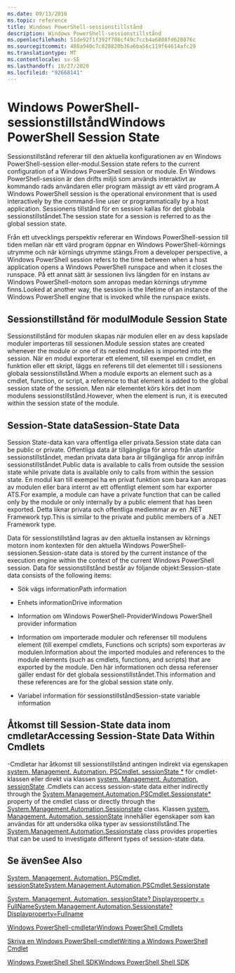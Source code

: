 ```yaml
---
ms.date: 09/13/2016
ms.topic: reference
title: Windows PowerShell-sessionstillstånd
description: Windows PowerShell-sessionstillstånd
ms.openlocfilehash: 51de92f1f392f708cf49c7ccb4a6808fd628076c
ms.sourcegitcommit: 488a940c7c828820b36a6ba56c119f64614afc29
ms.translationtype: MT
ms.contentlocale: sv-SE
ms.lasthandoff: 10/27/2020
ms.locfileid: "92668141"
---
```

# <a name="windows-powershell-session-state"></a><span data-ttu-id="863ef-103">Windows PowerShell-sessionstillstånd</span><span class="sxs-lookup"><span data-stu-id="863ef-103">Windows PowerShell Session State</span></span>

<span data-ttu-id="863ef-104">Sessionstillstånd refererar till den aktuella konfigurationen av en Windows PowerShell-session eller-modul.</span><span class="sxs-lookup"><span data-stu-id="863ef-104">Session state refers to the current configuration of a Windows PowerShell session or module.</span></span> <span data-ttu-id="863ef-105">En Windows PowerShell-session är den drifts miljö som används interaktivt av kommando rads användaren eller program mässigt av ett värd program.</span><span class="sxs-lookup"><span data-stu-id="863ef-105">A Windows PowerShell session is the operational environment that is used interactively by the command-line user or programmatically by a host application.</span></span> <span data-ttu-id="863ef-106">Sessionens tillstånd för en session kallas för det globala sessionstillståndet.</span><span class="sxs-lookup"><span data-stu-id="863ef-106">The session state for a session is referred to as the global session state.</span></span>

<span data-ttu-id="863ef-107">Från ett utvecklings perspektiv refererar en Windows PowerShell-session till tiden mellan när ett värd program öppnar en Windows PowerShell-körnings utrymme och när körnings utrymme stängs.</span><span class="sxs-lookup"><span data-stu-id="863ef-107">From a developer perspective, a Windows PowerShell session refers to the time between when a host application opens a Windows PowerShell runspace and when it closes the runspace.</span></span> <span data-ttu-id="863ef-108">På ett annat sätt är sessionen livs längden för en instans av Windows PowerShell-motorn som anropas medan körnings utrymme finns.</span><span class="sxs-lookup"><span data-stu-id="863ef-108">Looked at another way, the session is the lifetime of an instance of the Windows PowerShell engine that is invoked while the runspace exists.</span></span>

## <a name="module-session-state"></a><span data-ttu-id="863ef-109">Sessionstillstånd för modul</span><span class="sxs-lookup"><span data-stu-id="863ef-109">Module Session State</span></span>

<span data-ttu-id="863ef-110">Sessionstillstånd för modulen skapas när modulen eller en av dess kapslade moduler importeras till sessionen.</span><span class="sxs-lookup"><span data-stu-id="863ef-110">Module session states are created whenever the module or one of its nested modules is imported into the session.</span></span> <span data-ttu-id="863ef-111">När en modul exporterar ett element, till exempel en cmdlet, en funktion eller ett skript, läggs en referens till det elementet till i sessionens globala sessionstillstånd.</span><span class="sxs-lookup"><span data-stu-id="863ef-111">When a module exports an element such as a cmdlet, function, or script, a reference to that element is added to the global session state of the session.</span></span> <span data-ttu-id="863ef-112">Men när elementet körs körs det inom modulens sessionstillstånd.</span><span class="sxs-lookup"><span data-stu-id="863ef-112">However, when the element is run, it is executed within the session state of the module.</span></span>

## <a name="session-state-data"></a><span data-ttu-id="863ef-113">Session-State data</span><span class="sxs-lookup"><span data-stu-id="863ef-113">Session-State Data</span></span>

<span data-ttu-id="863ef-114">Session State-data kan vara offentliga eller privata.</span><span class="sxs-lookup"><span data-stu-id="863ef-114">Session state data can be public or private.</span></span> <span data-ttu-id="863ef-115">Offentliga data är tillgängliga för anrop från utanför sessionstillståndet, medan privata data bara är tillgängliga för anrop inifrån sessionstillståndet.</span><span class="sxs-lookup"><span data-stu-id="863ef-115">Public data is available to calls from outside the session state while private data is available only to calls from within the session state.</span></span> <span data-ttu-id="863ef-116">En modul kan till exempel ha en privat funktion som bara kan anropas av modulen eller bara internt av ett offentligt element som har exporter ATS.</span><span class="sxs-lookup"><span data-stu-id="863ef-116">For example, a module can have a private function that can be called only by the module or only internally by a public element that has been exported.</span></span> <span data-ttu-id="863ef-117">Detta liknar privata och offentliga medlemmar av en .NET Framework typ.</span><span class="sxs-lookup"><span data-stu-id="863ef-117">This is similar to the private and public members of a .NET Framework type.</span></span>

<span data-ttu-id="863ef-118">Data för sessionstillstånd lagras av den aktuella instansen av körnings motorn inom kontexten för den aktuella Windows PowerShell-sessionen.</span><span class="sxs-lookup"><span data-stu-id="863ef-118">Session-state data is stored by the current instance of the execution engine within the context of the current Windows PowerShell session.</span></span> <span data-ttu-id="863ef-119">Data för sessionstillstånd består av följande objekt:</span><span class="sxs-lookup"><span data-stu-id="863ef-119">Session-state data consists of the following items:</span></span>

- <span data-ttu-id="863ef-120">Sök vägs information</span><span class="sxs-lookup"><span data-stu-id="863ef-120">Path information</span></span>

- <span data-ttu-id="863ef-121">Enhets information</span><span class="sxs-lookup"><span data-stu-id="863ef-121">Drive information</span></span>

- <span data-ttu-id="863ef-122">Information om Windows PowerShell-Provider</span><span class="sxs-lookup"><span data-stu-id="863ef-122">Windows PowerShell provider information</span></span>

- <span data-ttu-id="863ef-123">Information om importerade moduler och referenser till modulens element (till exempel cmdlets, Functions och scripts) som exporteras av modulen.</span><span class="sxs-lookup"><span data-stu-id="863ef-123">Information about the imported modules and references to the module elements (such as cmdlets, functions, and scripts) that are exported by the module.</span></span> <span data-ttu-id="863ef-124">Den här informationen och dessa referenser gäller endast för det globala sessionstillståndet.</span><span class="sxs-lookup"><span data-stu-id="863ef-124">This information and these references are for the global session state only.</span></span>

- <span data-ttu-id="863ef-125">Variabel information för sessionstillstånd</span><span class="sxs-lookup"><span data-stu-id="863ef-125">Session-state variable information</span></span>

## <a name="accessing-session-state-data-within-cmdlets"></a><span data-ttu-id="863ef-126">Åtkomst till Session-State data inom cmdletar</span><span class="sxs-lookup"><span data-stu-id="863ef-126">Accessing Session-State Data Within Cmdlets</span></span>

<span data-ttu-id="863ef-127">-Cmdletar har åtkomst till sessionstillstånd antingen indirekt via egenskapen [system. Management. Automation. PSCmdlet. sessionState \*](/dotnet/api/System.Management.Automation.PSCmdlet.SessionState) för cmdlet-klassen eller direkt via klassen [system. Management. Automation. sessionState](/dotnet/api/System.Management.Automation.SessionState) .</span><span class="sxs-lookup"><span data-stu-id="863ef-127">Cmdlets can access session-state data either indirectly through the [System.Management.Automation.PSCmdlet.Sessionstate\*](/dotnet/api/System.Management.Automation.PSCmdlet.SessionState) property of the cmdlet class or directly through the [System.Management.Automation.Sessionstate](/dotnet/api/System.Management.Automation.SessionState) class.</span></span> <span data-ttu-id="863ef-128">Klassen [system. Management. Automation. sessionState](/dotnet/api/System.Management.Automation.SessionState) innehåller egenskaper som kan användas för att undersöka olika typer av sessionstillstånd.</span><span class="sxs-lookup"><span data-stu-id="863ef-128">The [System.Management.Automation.Sessionstate](/dotnet/api/System.Management.Automation.SessionState) class provides properties that can be used to investigate different types of session-state data.</span></span>

## <a name="see-also"></a><span data-ttu-id="863ef-129">Se även</span><span class="sxs-lookup"><span data-stu-id="863ef-129">See Also</span></span>

[<span data-ttu-id="863ef-130">System. Management. Automation. PSCmdlet. sessionState</span><span class="sxs-lookup"><span data-stu-id="863ef-130">System.Management.Automation.PSCmdlet.Sessionstate</span></span>](/dotnet/api/System.Management.Automation.PSCmdlet.SessionState)

[<span data-ttu-id="863ef-131">System. Management. Automation. sessionState? Displayproperty = FullName</span><span class="sxs-lookup"><span data-stu-id="863ef-131">System.Management.Automation.Sessionstate?Displayproperty=Fullname</span></span>](/dotnet/api/System.Management.Automation.SessionState)

[<span data-ttu-id="863ef-132">Windows PowerShell-cmdletar</span><span class="sxs-lookup"><span data-stu-id="863ef-132">Windows PowerShell Cmdlets</span></span>](./cmdlet-overview.md)

[<span data-ttu-id="863ef-133">Skriva en Windows PowerShell-cmdlet</span><span class="sxs-lookup"><span data-stu-id="863ef-133">Writing a Windows PowerShell Cmdlet</span></span>](./writing-a-windows-powershell-cmdlet.md)

[<span data-ttu-id="863ef-134">Windows PowerShell Shell SDK</span><span class="sxs-lookup"><span data-stu-id="863ef-134">Windows PowerShell Shell SDK</span></span>](../windows-powershell-reference.md)

